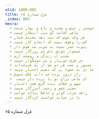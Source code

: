 ```yaml
---
utid: 1000-065
title: غزل شماره ۶۵
_index: 065
mesra:
  - خوشتر ز عیش و صحبت و باغ و بهار چیست
  - ساقی کجاست گو سبب انتظار چیست
  - هر وقت خوش که دست دهد مغتنم شمار
  - کس را وقوف نیست که انجام کار چیست
  - پیوند عمر بسته به مویی ست هوش دار
  - غمخوار خویش باش غم روزگار چیست
  - معنی آب زندگی و روضه‌ی ارم
  - جز طرف جویبار و می خوشگوار چیست
  - مستور و مست هر دو چو از یک قبیله‌اند
  - ما دل به عشوه یی که دهیم اختیار چیست
  - راز درون پرده چه داند فلک خموش
  - ‌ ای مدّعی نزاع تو با پرده دار چیست
  - سهو و خطای بنده گرش هست اعتبار
  - معنی عفو و رحمت آمرزگار چیست
  - زاهد شراب کوثر و حافظ پیاله خواست
  - تا در میانه خواسته کردگار چیست
---
```

غزل شماره ۶۵
